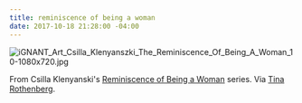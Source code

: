 ```yaml
---
title: reminiscence of being a woman
date: 2017-10-18 21:28:00 -04:00
---
```


![iGNANT_Art_Csilla_Klenyanszki_The_Reminiscence_Of_Being_A_Woman_10-1080x720.jpg](/uploads/iGNANT_Art_Csilla_Klenyanszki_The_Reminiscence_Of_Being_A_Woman_10-1080x720.jpg)

From Csilla Klenyanski's [Reminiscence of Being a Woman](https://www.ignant.com/2017/10/11/csilla-klenyanszkis-reminiscence-of-being-a-woman/) series. Via [Tina Rothenberg](http://feedproxy.google.com/~r/Swissmiss/~3/ZGBx2eBZjNg/csilla-klenyanszkis-photography.html).